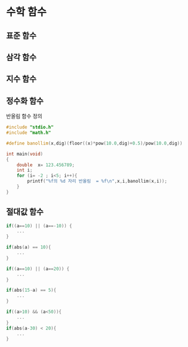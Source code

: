# 수학 함수

## 표준 함수

## 삼각 함수

## 지수 함수

## 정수화 함수

 반올림 함수 정의
 
```c++
#include "stdio.h"
#include "math.h"

#define banollim(x,dig)(floor((x)*pow(10.0,dig)+0.5)/pow(10.0,dig))

int main(void)
{
    double  x= 123.456789;
    int i;
    for (i= -2 ; i<5; i++){
        printf("%f의 %d 자리 반올림  = %f\n",x,i,banollim(x,i));
    }
}
```

## 절대값 함수
```c++
if((a==10) || (a==-10)) {
    ...
}

if(abs(a) == 10){
    ...
}
```
```c++
if((a==10) || (a==20)) {
    ...
}

if(abs(15-a) == 5){
    ...
}
```

```c++
if((a>10) && (a<50)){
    ...
}
if(abs(a-30) < 20){
    ...
}
```